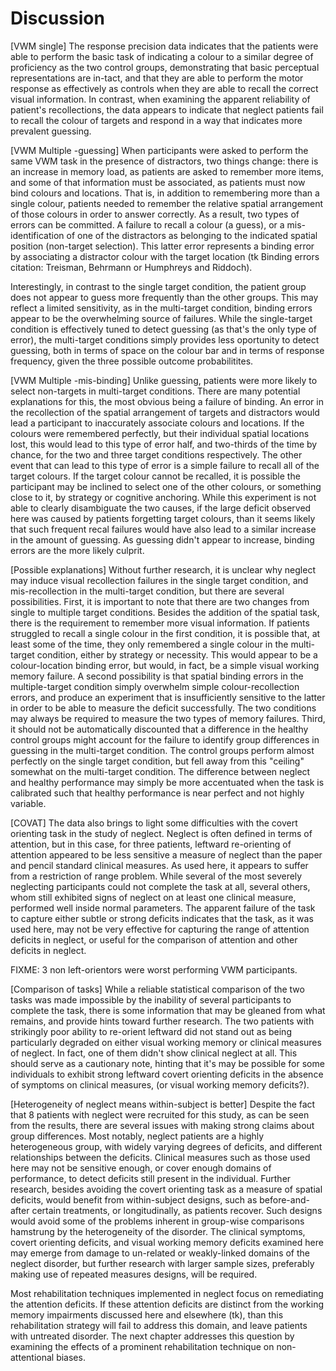 Discussion
==========

[VWM single] The response precision data indicates that the
patients were able to perform the basic task of indicating a
colour to a similar degree of proficiency as the two control
groups, demonstrating that basic perceptual representations are
in-tact, and that they are able to perform the motor response as
effectively as controls when they are able to recall the correct
visual information. In contrast, when examining the apparent
reliability of patient's recollections, the data appears to
indicate that neglect patients fail to recall the colour of
targets and respond in a way that indicates more prevalent
guessing.

[VWM Multiple -guessing] When participants were asked to perform the
same VWM task in the presence of distractors, two things change:
there is an increase in memory load, as patients are asked to
remember more items, and some of that information must be
associated, as patients must now bind colours and locations.  That
is, in addition to remembering more than a single colour, patients
needed to remember the relative spatial arrangement of those
colours in order to answer correctly.  As a result, two types of
errors can be committed. A failure to recall a colour (a guess),
or a mis-identification of one of the distractors as belonging to
the indicated spatial position (non-target selection). This latter
error represents a binding error by associating a distractor
colour with the target location (tk Binding errors citation:
Treisman, Behrmann or Humphreys and Riddoch).



Interestingly, in contrast to the single target condition, the
patient group does not appear to guess more frequently than the
other groups. This may reflect a limited sensitivity, as in the
multi-target condition, binding errors appear to be the
overwhelming source of failures. While the single-target condition
is effectively tuned to detect guessing (as that's the only type
of error), the multi-target conditions simply provides less
oportunity to detect guessing, both in terms of space on the
colour bar and in terms of response frequency, given the three
possible outcome probabilitites.


[VWM Multiple -mis-binding] Unlike guessing, patients were more
likely to select non-targets in multi-target conditions.  There
are many potential explanations for this, the most obvious being a
failure of binding. An error in the recollection of the spatial
arrangement of targets and distractors would lead a participant to
inaccurately associate colours and locations. If the colours were
remembered perfectly, but their individual spatial locations lost,
this would lead to this type of error half, and two-thirds of the
time by chance, for the two and three target conditions
respectively. The other event that can lead to this type of error
is a simple failure to recall all of the target colours. If the
target colour cannot be recalled, it is possible the participant
may be inclined to select one of the other colours, or something
close to it, by strategy or cognitive anchoring. While this
experiment is not able to clearly disambiguate the two causes, if
the large deficit observed here was caused by patients forgetting
target colours, than it seems likely that such frequent recal
failures would have also lead to a similar increase in the amount
of guessing. As guessing didn't appear to increase, binding errors
are the more likely culprit.

[Possible explanations] Without further research, it is unclear why
neglect may induce visual recollection failures in the single target
condition, and mis-recollection in the multi-target condition, but there
are several possibilities. First, it is important to note that there are
two changes from single to multiple target conditions. Besides the
addition of the spatial task, there is the requirement to remember more
visual information. If patients struggled to recall a single colour in
the first condition, it is possible that, at least some of the time,
they only remembered a single colour in the multi-target condition,
either by strategy or necessity. This would appear to be a
colour-location binding error, but would, in fact, be a simple visual
working memory failure. A second possibility is that spatial binding
errors in the multiple-target condition simply overwhelm simple
colour-recollection errors, and produce an experiment that is
insufficiently sensitive to the latter in order to be able to measure
the deficit successfully. The two conditions may always be required to
measure the two types of memory failures. Third, it should not be
automatically discounted that a difference in the healthy control groups
might account for the failure to identify group differences in guessing
in the multi-target condition. The control groups perform almost
perfectly on the single target condition, but fell away from this
"ceiling" somewhat on the multi-target condition. The difference between
neglect and healthy performance may simply be more accentuated when the
task is calibrated such that healthy performance is near perfect and not
highly variable.

[COVAT] The data also brings to light some difficulties with the covert
orienting task in the study of neglect. Neglect is often defined in
terms of attention, but in this case, for three patients, leftward
re-orienting of attention appeared to be less sensitive a measure of
neglect than the paper and pencil standard clinical measures. As used
here, it appears to suffer from a restriction of range problem. While
several of the most severely neglecting participants could not complete
the task at all, several others, whom still exhibited signs of neglect
on at least one clinical measure, performed well inside normal
parameters. The apparent failure of the task to capture either subtle or
strong deficits indicates that the task, as it was used here, may not be
very effective for capturing the range of attention deficits in neglect,
or useful for the comparison of attention and other deficits in neglect.

FIXME: 3 non left-orientors were worst performing VWM
participants.

[Comparison of tasks] While a reliable statistical comparison of the two
tasks was made impossible by the inability of several participants to
complete the task, there is some information that may be gleaned from
what remains, and provide hints toward further research. The two
patients with strikingly poor ability to re-orient leftward did not
stand out as being particularly degraded on either visual working memory
or clinical measures of neglect. In fact, one of them didn't show
clinical neglect at all. This should serve as a cautionary note, hinting
that it's may be possible for some individuals to exhibit strong
leftward covert orienting deficits in the absence of symptoms on
clinical measures, (or visual working memory deficits?).

[Heterogeneity of neglect means within-subject is better] Despite the
fact that 8 patients with neglect were recruited for this study, as can
be seen from the results, there are several issues with making strong
claims about group differences. Most notably, neglect patients are a
highly heterogeneous group, with widely varying degrees of deficits, and
different relationships between the deficits. Clinical measures such as
those used here may not be sensitive enough, or cover enough domains of
performance, to detect deficits still present in the individual. Further
research, besides avoiding the covert orienting task as a measure of
spatial deficits, would benefit from within-subject designs, such as
before-and-after certain treatments, or longitudinally, as patients
recover. Such designs would avoid some of the problems inherent in
group-wise comparisons hamstrung by the heterogeneity of the disorder.
The clinical symptoms, covert orienting deficits, and visual working
memory deficits examined here may emerge from damage to un-related or
weakly-linked domains of the neglect disorder, but further research with
larger sample sizes, preferably making use of repeated measures designs,
will be required.

Most rehabilitation techniques implemented in neglect focus on
remediating the attention deficits. If these attention deficits are
distinct from the working memory impairments discussed here and
elsewhere (tk), than this rehabilitation strategy will fail to address
this domain, and leave patients with untreated disorder. The next
chapter addresses this question by examining the effects of a prominent
rehabilitation technique on non-attentional biases.
